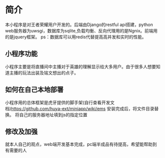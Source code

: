 # 简介
本小程序是对王者荣耀用户开发的。后端由Django的restful api搭建，python web服务器为uwsgi，数据库为sqlite,负载均衡、反向代理用的是Ngnix。前端用的是jquery框架。
ps：数据库可以用redis代替提高高并发和实时的性能。
## 小程序功能
小程序主要是将直播间中主播对于英雄的理解显示给大多用户。由于很多人想要知道主播的玩法出装及铭文想出的点子。
## 如何在自己本地部署
小程序用的总体框架是虎牙提供的脚手架(自行查看开发文档)https://github.com/huya-ext/miniapp/wiki/ems
安装完成后，将文件目录替换。
将自己的服务器地址填到js的指定位置



## 修改及加强
就本人自己的观点，web端开发基本完成，pc端半成品有待提高，希望能帮助到有需要的人


